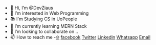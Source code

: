 - 👋 Hi, I’m @DevZiaus
- 👀 I’m interested in Web Programming
- 📚 I'm Studying CS in UoPeople
- 🌱 I’m currently learning MERN Stack
- 💞️ I’m looking to collaborate on ..
- 📫 How to reach me 
-<a href="https://devziaus.xyz">🌐</a> <a href="https://www.facebook.com/DevZiaus">facebook</a> <a href="https://twitter.com/DevZiaus">Twitter</a> <a href="https://www.linkedin.com/in/devziaus">Linkedin</a> <a href="https://wa.me/message/KKFDKSU6GSCRJ1">Whatsapp</a> <a href="mailto:contact@devziaus.xyz">Email</a>

<!---
DevZiaus/DevZiaus is a ✨ special ✨ repository because its `README.md` (this file) appears on your GitHub profile.
You can click the Preview link to take a look at your changes.
--->
